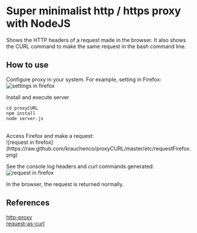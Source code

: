 # Super minimalist http / https proxy with NodeJS

Shows the HTTP headers of a request made in the browser.
It also shows the CURL command to make the same request in the bash command line.

## How to use

Configure proxy in your system. For example, setting in Firefox:<br>
![settings in firefox](https://raw.github.com/krauchenco/proxyCURL/master/etc/settingsFirefox.png)

Install and execute server
```
cd proxyCURL
npm install
node server.js
```
<br>
Access Firefox and make a request:<br>
![request in firefox](https://raw.github.com/krauchenco/proxyCURL/master/etc/requestFirefox.png)

See the console log headers and curl commands generated:<br>
![request in firefox](https://raw.github.com/krauchenco/proxyCURL/master/etc/bashConsole.png)

In the browser, the request is returned normally.

## References
[http-proxy](https://github.com/nodejitsu/node-http-proxy)<br>
[request-as-curl](https://github.com/azproduction/node-request-as-curl)
